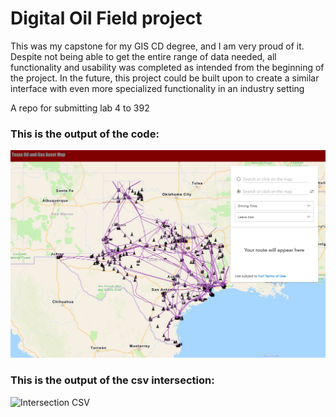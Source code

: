# Digital Oil Field project

This was my capstone for my GIS CD degree, and I am very proud of it. Despite not being able to get the entire range of data needed, all functionality and usability was completed as intended from the beginning of the project. In the future, this project could be built upon to create a similar interface with even more specialized functionality in an industry setting

A repo for submitting lab 4 to 392
### This is the output of the code:
![This is the output of the code](Images/Webmap.png)

### This is the output of the csv intersection:
![Intersection CSV](intersection.png)
